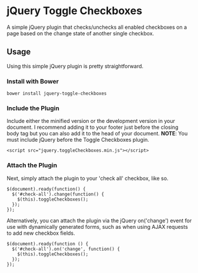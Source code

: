 # jQuery Toggle Checkboxes

A simple jQuery plugin that checks/unchecks all enabled checkboxes on a page based on the change state of another single checkbox.

## Usage

Using this simple jQuery plugin is pretty straightforward.

### Install with Bower

    bower install jquery-toggle-checkboxes

### Include the Plugin

Include either the minified version or the development version in your document. I recommend adding it to your footer just before the closing body tag but you can also add it to the head of your document. <strong>NOTE</strong>: You must include jQuery before the Toggle Checkboxes plugin.

    <script src="jquery.toggleCheckboxes.min.js"></script>

### Attach the Plugin

Next, simply attach the plugin to your 'check all' checkbox, like so.

    $(document).ready(function() {
      $('#check-all').change(function() {
        $(this).toggleCheckboxes();
      });
    });

Alternatively, you can attach the plugin via the jQuery on('change') event for use with dynamically generated forms, such as when using AJAX requests to add new checkbox fields.

    $(document).ready(function () {
      $('#check-all').on('change', function() {
        $(this).toggleCheckboxes();
      });
    });

